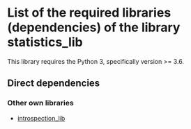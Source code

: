 # List of the required libraries (dependencies) of the library statistics_lib

This library  requires the Python 3, specifically version >= 3.6.

## Direct dependencies

### Other own libraries

* [introspection_lib](https://github.com/FooBarShebang/introspection_lib)
